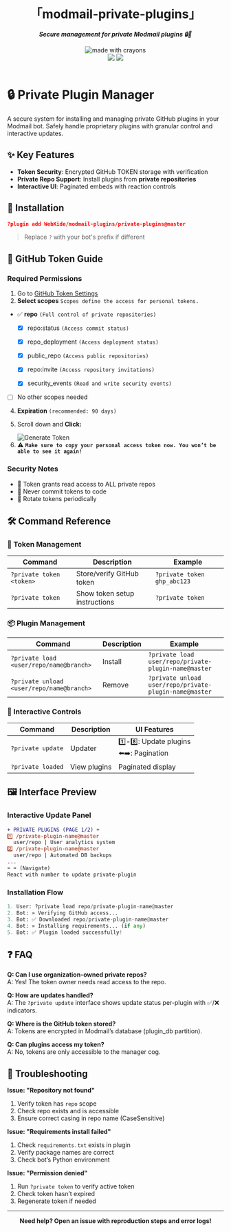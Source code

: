 <div align="center">
<h1>「modmail-private-plugins」</h1>
<p><b><i>Secure management for private Modmail plugins 🔒🚀</i></b></p>
</div>

<div align="center">
<img src="http://forthebadge.com/images/badges/made-with-crayons.svg?style=for-the-badge" alt="made with crayons"><br>
<img src="https://img.shields.io/badge/python-v3.7+-12a4ff?style=for-the-badge&logo=python&logoColor=12a4ff">
<img src="https://img.shields.io/badge/library-discord%2Epy%202%2Ex-ffbb10?style=for-the-badge&logo=discord">
<br><br>
</div>

# 🔒 Private Plugin Manager

A secure system for installing and managing private GitHub plugins in your Modmail bot. Safely handle proprietary plugins with granular control and interactive updates.

## ✨ Key Features

- **Token Security**: Encrypted GitHub TOKEN storage with verification
- **Private Repo Support**: Install plugins from **private repositories**
- **Interactive UI**: Paginated embeds with reaction controls

## 🚀 Installation

```json
?plugin add WebKide/modmail-plugins/private-plugins@master
```

> Replace `?` with your bot's prefix if different

## 🔑 GitHub Token Guide

### Required Permissions
1. Go to [GitHub Token Settings](https://github.com/settings/tokens/new)
2. **Select scopes** `Scopes define the access for personal tokens.`

- ✅ **repo** `(Full control of private repositories)`
  
  - [x] repo:status `(Access commit status)`

  - [x] repo_deployment `(Access deployment status)`

  - [x] public_repo `(Access public repositories)`

  - [x] repo:invite `(Access repository invitations)`

  - [x] security_events `(Read and write security events)`

- [ ] No other scopes needed

4. **Expiration** `(recommended: 90 days)`
5. <div>
     <p>Scroll down and <b>Click:</b></p>
     <img src="https://img.shields.io/badge/-Generate_Token-Teal?style=for-the-badge" alt="Generate Token">
   </div>
6. ⚠️ **`Make sure to copy your personal access token now. You won’t be able to see it again!`**

### Security Notes
- 🔐 Token grants read access to ALL private repos
- 🚫 Never commit tokens to code
- 🔄 Rotate tokens periodically

## 🛠️ Command Reference

### 🔐 Token Management
| Command | Description | Example |
|---------|-------------|---------|
| `?private token <token>` | Store/verify GitHub token | `?private token ghp_abc123` |
| `?private token` | Show token setup instructions | `?private token` |

### 📦 Plugin Management
| Command | Description | Example |
|---------|-------------|---------|
| `?private load <user/repo/name@branch>` | Install | `?private load user/repo/private-plugin-name@master` |
| `?private unload <user/repo/name@branch>` | Remove | `?private unload user/repo/private-plugin-name@master` |

### 🔄 Interactive Controls
| Command | Description | UI Features |
|---------|-------------|------------|
| `?private update` | Updater | 1️⃣-8️⃣: Update plugins<br>⬅️➡️: Pagination |
| `?private loaded` | View plugins | Paginated display |

## 🖼️ Interface Preview

### Interactive Update Panel
```diff
+ PRIVATE PLUGINS (PAGE 1/2) +
1️⃣ /private-plugin-name@master
  user/repo | User analytics system
2️⃣ /private-plugin-name@master
  user/repo | Automated DB backups
...
⬅️ ➡️ (Navigate)
React with number to update private-plugin
```

### Installation Flow
```python
1. User: ?private load repo/private-plugin-name@master
2. Bot: » Verifying GitHub access...
3. Bot: ✅ Downloaded repo/private-plugin-name@master
4. Bot: » Installing requirements... (if any)
5. Bot: ✅ Plugin loaded successfully!
```

## ❓ FAQ

**Q: Can I use organization-owned private repos?**  
A: Yes! The token owner needs read access to the repo.

**Q: How are updates handled?**  
A: The `?private update` interface shows update status per-plugin with ✅/❌ indicators.

**Q: Where is the GitHub token stored?**  
A: Tokens are encrypted in Modmail’s database (plugin_db partition).

**Q: Can plugins access my token?**  
A: No, tokens are only accessible to the manager cog.

## 🐛 Troubleshooting

**Issue: "Repository not found"**
1. Verify token has `repo` scope
2. Check repo exists and is accessible
3. Ensure correct casing in repo name (CaseSensitive)

**Issue: "Requirements install failed"**
1. Check `requirements.txt` exists in plugin
2. Verify package names are correct
3. Check bot’s Python environment

**Issue: "Permission denied"**
1. Run `?private token` to verify active token
2. Check token hasn’t expired
3. Regenerate token if needed

---

<div align="center">
<b>Need help? Open an issue with reproduction steps and error logs!</b>
</div>
